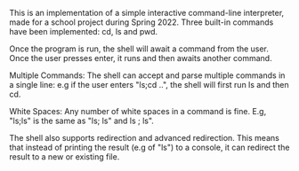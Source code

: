 This is an implementation of a simple interactive command-line interpreter, made for a school project during Spring 2022. Three built-in commands have been implemented: cd, ls and pwd. 

Once the program is run, the shell will await a command from the user. Once the user presses enter, it runs and then awaits another command. 

Multiple Commands:
The shell can accept and parse multiple commands in a single line: e.g if the user enters "ls;cd ..", the shell will first run ls and then cd.

White Spaces:
Any number of white spaces in a command is fine. E.g, "ls;ls" is the same as "ls; ls" and ls ;  ls".

The shell also supports redirection and advanced redirection. This means that instead of printing the result (e.g of "ls") to a console, it can redirect the result to a new or existing file.





